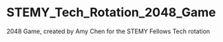 # STEMY_Tech_Rotation_2048_Game
2048 Game, created by Amy Chen for the STEMY Fellows Tech rotation


